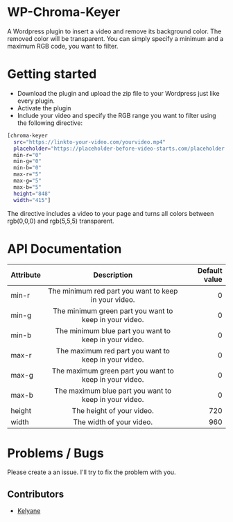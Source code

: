 # WP-Chroma-Keyer
A Wordpress plugin to insert a video and remove its background color. The removed color will be transparent. You can simply specify a minimum and a maximum RGB code, you want to filter.

# Getting started
- Download the plugin and upload the zip file to your Wordpress just like every plugin.
- Activate the plugin
- Include your video and specify the RGB range you want to filter using the following directive:

```bash
[chroma-keyer 
  src="https://linkto-your-video.com/yourvideo.mp4" 
  placeholder="https://placeholder-before-video-starts.com/placeholder.png" 
  min-r="0" 
  min-g="0" 
  min-b="0" 
  max-r="5" 
  max-g="5" 
  max-b="5" 
  height="848" 
  width="415"]
```
The directive includes a video to your page and turns all colors between rgb(0,0,0) and rgb(5,5,5) transparent.

# API Documentation

| Attribute        | Description           | Default value  |
| ------------- |:-------------:| -----:|
| min-r     | The minimum red part you want to keep in your video. | 0 |
| min-g     | The minimum green part you want to keep in your video. |  0 |
| min-b    | The minimum blue part you want to keep in your video. | 0  |
| max-r     | The maximum red part you want to keep in your video. | 0  |
| max-g     | The maximum green part you want to keep in your video. | 0 |
| max-b     | The maximum blue part you want to keep in your video. | 0 |
| height     | The height of your video. | 720 |
| width     | The width of your video. | 960 |



# Problems / Bugs
Please create a an issue. I'll try to fix the problem with you.

## Contributors

- <a href="https://github.com/kelyane">Kelyane</a>

